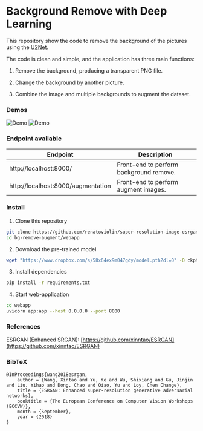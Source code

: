 # Background Remove with Deep Learning

This repository show the code to remove the background of the pictures using the [U2Net](https://github.com/xinntao/ESRGAN).

The code is clean and simple, and the application has three main functions:

1. Remove the background, producing a transparent PNG file.

2. Change the background by another picture.

3. Combine the image and multiple backgrounds to augment the dataset.


### Demos
![Demo](screenshot/demo1.gif)
![Demo](screenshot/demo2.gif)



### Endpoint available
| Endpoint | Description
| --- | ---
| http://localhost:8000/ |  Front-end to perform background remove.
| http://localhost:8000/augmentation |  Front-end to perform augment images.


### Install
1. Clone this repository
```bash
git clone https://github.com/renatoviolin/super-resolution-image-esrgan.git
cd bg-remove-augment/webapp
```

2. Download the pre-trained model
```bash
wget "https://www.dropbox.com/s/58x64ex9m047gdy/model.pth?dl=0" -O ckpt/u2net.pth
```

3. Install dependencies
```bash
pip install -r requirements.txt
```

4. Start web-application
```bash
cd webapp
uvicorn app:app --host 0.0.0.0 --port 8000
```

### References
ESRGAN (Enhanced SRGAN): [https://github.com/xinntao/ESRGAN](https://github.com/xinntao/ESRGAN)


### BibTeX
    @InProceedings{wang2018esrgan,
        author = {Wang, Xintao and Yu, Ke and Wu, Shixiang and Gu, Jinjin and Liu, Yihao and Dong, Chao and Qiao, Yu and Loy, Chen Change},
        title = {ESRGAN: Enhanced super-resolution generative adversarial networks},
        booktitle = {The European Conference on Computer Vision Workshops (ECCVW)},
        month = {September},
        year = {2018}
    }